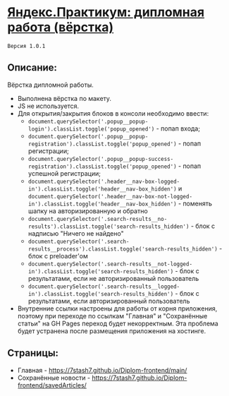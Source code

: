 # [Яндекс.Практикум: дипломная работа (вёрстка)](https://7stash7.github.io/Diplom-frontend/main/)

`Версия 1.0.1`

Описание:
---
Вёрстка дипломной работы.

* Выполнена вёрстка по макету.
* JS не используется.
* Для открытия/закрытия блоков в консоли необходимо ввести:
    - `document.querySelector('.popup__popup-login').classList.toggle('popup_opened')` - попап входа;
    - `document.querySelector('.popup__popup-registration').classList.toggle('popup_opened')` - попап регистрации;
    - `document.querySelector('.popup__popup-success-registration').classList.toggle('popup_opened')` - попап успешной регистрации;
    - `document.querySelector('.header__nav-box-logged-in').classList.toggle('header__nav-box_hidden')` и `document.querySelector('.header__nav-box-not-logged-in').classList.toggle('header__nav-box_hidden')` - поменять шапку на авторизированную и обратно
    - `document.querySelector('.search-results__no-results').classList.toggle('search-results_hidden')` - блок с надписью "Ничего не найдено"
    - `document.querySelector('.search-results__process').classList.toggle('search-results_hidden')` - блок с preloader'ом 
    - `document.querySelector('.search-results__not-logged-in').classList.toggle('search-results_hidden')` - блок с результатами, если не авторизированный пользователь
    - `document.querySelector('.search-results__logged-in').classList.toggle('search-results_hidden')` -  блок с результатами, если авторизированный пользователь
* Внутренние ссылки настроены для работы от корня приложения, поэтому при переходе по ссылкам "Главная" и "Сохранённые статьи" на GH Pages переход будет некорректным. Эта проблема будет устранена после размещения приложения на хостинге.

Страницы:
---
* Главная - https://7stash7.github.io/Diplom-frontend/main/
* Сохранённые новости - https://7stash7.github.io/Diplom-frontend/savedArticles/

